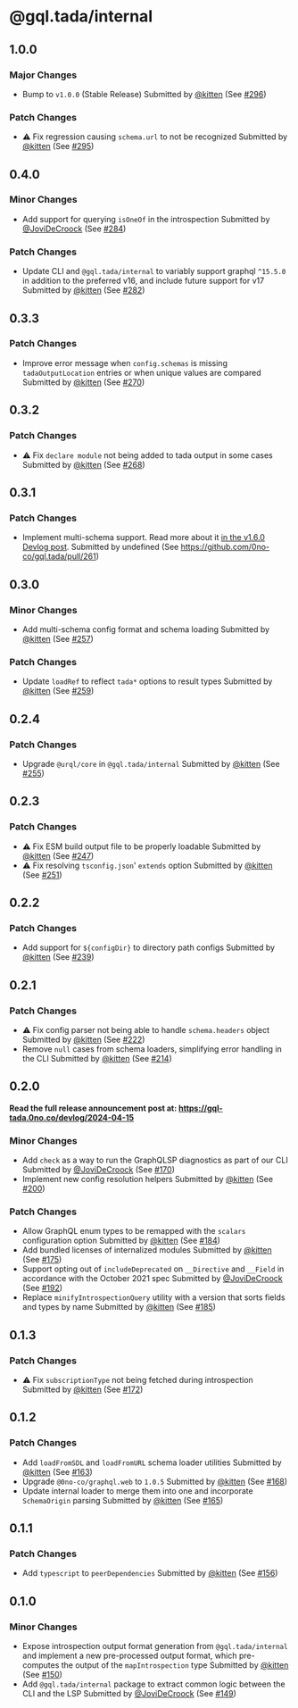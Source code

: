 # @gql.tada/internal

## 1.0.0

### Major Changes

- Bump to `v1.0.0` (Stable Release)
  Submitted by [@kitten](https://github.com/kitten) (See [#296](https://github.com/0no-co/gql.tada/pull/296))

### Patch Changes

- ⚠️ Fix regression causing `schema.url` to not be recognized
  Submitted by [@kitten](https://github.com/kitten) (See [#295](https://github.com/0no-co/gql.tada/pull/295))

## 0.4.0

### Minor Changes

- Add support for querying `isOneOf` in the introspection
  Submitted by [@JoviDeCroock](https://github.com/JoviDeCroock) (See [#284](https://github.com/0no-co/gql.tada/pull/284))

### Patch Changes

- Update CLI and `@gql.tada/internal` to variably support graphql `^15.5.0` in addition to the preferred v16, and include future support for v17
  Submitted by [@kitten](https://github.com/kitten) (See [#282](https://github.com/0no-co/gql.tada/pull/282))

## 0.3.3

### Patch Changes

- Improve error message when `config.schemas` is missing `tadaOutputLocation` entries or when unique values are compared
  Submitted by [@kitten](https://github.com/kitten) (See [#270](https://github.com/0no-co/gql.tada/pull/270))

## 0.3.2

### Patch Changes

- ⚠️ Fix `declare module` not being added to tada output in some cases
  Submitted by [@kitten](https://github.com/kitten) (See [#268](https://github.com/0no-co/gql.tada/pull/268))

## 0.3.1

### Patch Changes

- Implement multi-schema support. Read more about it [in the v1.6.0 Devlog post](https://gql-tada.0no.co/devlog/2024-04-26).
  Submitted by undefined (See https://github.com/0no-co/gql.tada/pull/261)

## 0.3.0

### Minor Changes

- Add multi-schema config format and schema loading
  Submitted by [@kitten](https://github.com/kitten) (See [#257](https://github.com/0no-co/gql.tada/pull/257))

### Patch Changes

- Update `loadRef` to reflect `tada*` options to result types
  Submitted by [@kitten](https://github.com/kitten) (See [#259](https://github.com/0no-co/gql.tada/pull/259))

## 0.2.4

### Patch Changes

- Upgrade `@urql/core` in `@gql.tada/internal`
  Submitted by [@kitten](https://github.com/kitten) (See [#255](https://github.com/0no-co/gql.tada/pull/255))

## 0.2.3

### Patch Changes

- ⚠️ Fix ESM build output file to be properly loadable
  Submitted by [@kitten](https://github.com/kitten) (See [#247](https://github.com/0no-co/gql.tada/pull/247))
- ⚠️ Fix resolving `tsconfig.json`' `extends` option
  Submitted by [@kitten](https://github.com/kitten) (See [#251](https://github.com/0no-co/gql.tada/pull/251))

## 0.2.2

### Patch Changes

- Add support for `${configDir}` to directory path configs
  Submitted by [@kitten](https://github.com/kitten) (See [#239](https://github.com/0no-co/gql.tada/pull/239))

## 0.2.1

### Patch Changes

- ⚠️ Fix config parser not being able to handle `schema.headers` object
  Submitted by [@kitten](https://github.com/kitten) (See [#222](https://github.com/0no-co/gql.tada/pull/222))
- Remove `null` cases from schema loaders, simplifying error handling in the CLI
  Submitted by [@kitten](https://github.com/kitten) (See [#214](https://github.com/0no-co/gql.tada/pull/214))

## 0.2.0

**Read the full release announcement post at: https://gql-tada.0no.co/devlog/2024-04-15**

### Minor Changes

- Add `check` as a way to run the GraphQLSP diagnostics as part of our CLI
  Submitted by [@JoviDeCroock](https://github.com/JoviDeCroock) (See [#170](https://github.com/0no-co/gql.tada/pull/170))
- Implement new config resolution helpers
  Submitted by [@kitten](https://github.com/kitten) (See [#200](https://github.com/0no-co/gql.tada/pull/200))

### Patch Changes

- Allow GraphQL enum types to be remapped with the `scalars` configuration option
  Submitted by [@kitten](https://github.com/kitten) (See [#184](https://github.com/0no-co/gql.tada/pull/184))
- Add bundled licenses of internalized modules
  Submitted by [@kitten](https://github.com/kitten) (See [#175](https://github.com/0no-co/gql.tada/pull/175))
- Support opting out of `includeDeprecated` on `__Directive` and `__Field` in accordance with the October 2021 spec
  Submitted by [@JoviDeCroock](https://github.com/JoviDeCroock) (See [#192](https://github.com/0no-co/gql.tada/pull/192))
- Replace `minifyIntrospectionQuery` utility with a version that sorts fields and types by name
  Submitted by [@kitten](https://github.com/kitten) (See [#185](https://github.com/0no-co/gql.tada/pull/185))

## 0.1.3

### Patch Changes

- ⚠️ Fix `subscriptionType` not being fetched during introspection
  Submitted by [@kitten](https://github.com/kitten) (See [#172](https://github.com/0no-co/gql.tada/pull/172))

## 0.1.2

### Patch Changes

- Add `loadFromSDL` and `loadFromURL` schema loader utilities
  Submitted by [@kitten](https://github.com/kitten) (See [#163](https://github.com/0no-co/gql.tada/pull/163))
- Upgrade `@0no-co/graphql.web` to `1.0.5`
  Submitted by [@kitten](https://github.com/kitten) (See [#168](https://github.com/0no-co/gql.tada/pull/168))
- Update internal loader to merge them into one and incorporate `SchemaOrigin` parsing
  Submitted by [@kitten](https://github.com/kitten) (See [#165](https://github.com/0no-co/gql.tada/pull/165))

## 0.1.1

### Patch Changes

- Add `typescript` to `peerDependencies`
  Submitted by [@kitten](https://github.com/kitten) (See [#156](https://github.com/0no-co/gql.tada/pull/156))

## 0.1.0

### Minor Changes

- Expose introspection output format generation from `@gql.tada/internal` and implement a new pre-processed output format, which pre-computes the output of the `mapIntrospection` type
  Submitted by [@kitten](https://github.com/kitten) (See [#150](https://github.com/0no-co/gql.tada/pull/150))
- Add `@gql.tada/internal` package to extract common logic between the CLI and the LSP
  Submitted by [@JoviDeCroock](https://github.com/JoviDeCroock) (See [#149](https://github.com/0no-co/gql.tada/pull/149))
